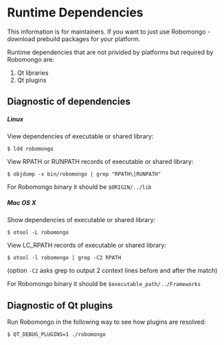 Runtime Dependencies
====================

This information is for maintainers. If you want to just use Robomongo - download 
prebuild packages for your platform.

Runtime dependencies that are not privided by platforms but required by Robomongo are:

1. Qt libraries
2. Qt plugins

Diagnostic of dependencies
--------------------------

##### Linux

View dependencies of executable or shared library:

    $ ldd robomongo
    
View RPATH or RUNPATH records of executable or shared library:

    $ objdump -x bin/robomongo | grep "RPATH\|RUNPATH"
    
For Robomongo binary it should be `$ORIGIN/../lib`

##### Mac OS X

Show dependencies of executable or shared library:

    $ otool -L robomongo

View LC_RPATH records of executable or shared library:

    $ otool -l robomongo | grep -C2 RPATH
    
(option `-C2` asks grep to output 2 context lines before and after the match)

For Robomongo binary it should be `$executable_path/../Frameworks`


Diagnostic of Qt plugins
------------------------

Run Robomongo in the following way to see how plugins are resolved:

    $ QT_DEBUG_PLUGINS=1 ./robomongo
    

